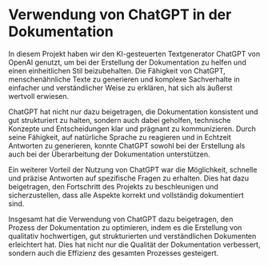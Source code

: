 # Verwendung von ChatGPT in der Dokumentation

In diesem Projekt haben wir den KI-gesteuerten Textgenerator ChatGPT von OpenAI genutzt, um bei der Erstellung der Dokumentation zu helfen und einen einheitlichen Stil beizubehalten. Die Fähigkeit von ChatGPT, menschenähnliche Texte zu generieren und komplexe Sachverhalte in einfacher und verständlicher Weise zu erklären, hat sich als äußerst wertvoll erwiesen.

ChatGPT hat nicht nur dazu beigetragen, die Dokumentation konsistent und gut strukturiert zu halten, sondern auch dabei geholfen, technische Konzepte und Entscheidungen klar und prägnant zu kommunizieren. Durch seine Fähigkeit, auf natürliche Sprache zu reagieren und in Echtzeit Antworten zu generieren, konnte ChatGPT sowohl bei der Erstellung als auch bei der Überarbeitung der Dokumentation unterstützen.

Ein weiterer Vorteil der Nutzung von ChatGPT war die Möglichkeit, schnelle und präzise Antworten auf spezifische Fragen zu erhalten. Dies hat dazu beigetragen, den Fortschritt des Projekts zu beschleunigen und sicherzustellen, dass alle Aspekte korrekt und vollständig dokumentiert sind.

Insgesamt hat die Verwendung von ChatGPT dazu beigetragen, den Prozess der Dokumentation zu optimieren, indem es die Erstellung von qualitativ hochwertigen, gut strukturierten und verständlichen Dokumenten erleichtert hat. Dies hat nicht nur die Qualität der Dokumentation verbessert, sondern auch die Effizienz des gesamten Prozesses gesteigert.
